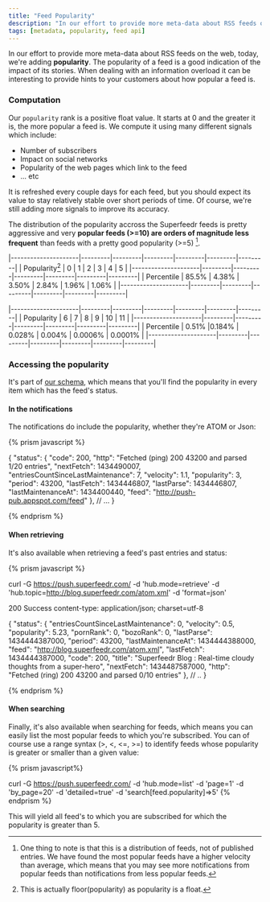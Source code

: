 ```yaml
---
title: "Feed Popularity"
description: "In our effort to provide more meta-data about RSS feeds on the web, today, we're adding popularity."
tags: [metadata, popularity, feed api]
---
```


In our effort to provide more meta-data about RSS feeds on the web, today, we're adding **popularity**.
The popularity of a feed is a good indication of the impact of its stories. When dealing with an information overload it can be interesting to provide hints to your customers about how popular a feed is.

### Computation

Our `popularity` rank is a positive float value. It starts at 0 and the greater it is, the more popular a feed is.
We compute it using many different signals which include:

* Number of subscribers
* Impact on social networks
* Popularity of the web pages which link to the feed
* ... etc

It is refreshed every couple days for each feed, but you should expect its value to stay relatively stable over short periods of time. Of course, we're still adding more signals to improve its accuracy.

The distribution of the popularity accross the Superfeedr feeds is pretty aggressive and very **popular feeds (>=10) are orders of magnitude less frequent** than feeds with a pretty good popularity (>=5) [^1].

|---------------------|---------|---------|---------|---------|---------|---------|
| Popularity[^2]      | 0       | 1       | 2       | 3       | 4       | 5       | 
|---------------------|---------|---------|---------|---------|---------|---------|
| Percentile          | 85.5%   | 4.38%   | 3.50%   | 2.84%   | 1.96%   | 1.06%   |
|---------------------|---------|---------|---------|---------|---------|---------|


|---------------------|---------|---------|---------|---------|---------|---------|
| Popularity          | 6       | 7       | 8       | 9       | 10      | 11      | 
|---------------------|---------|---------|---------|---------|---------|---------|
| Percentile          | 0.51%   |0.184%   | 0.028%  | 0.004%  | 0.0006% | 0.0001% |
|---------------------|---------|---------|---------|---------|---------|---------|



### Accessing the popularity

It's part of [our schema](http://documentation.superfeedr.com/schema.html#status), which means that you'll find the popularity in every item which has the feed's status.

#### In the notifications

The notifications do include the popularity, whether they're ATOM or Json:

{% prism javascript %}

{
  "status": {
    "code": 200,
    "http": "Fetched (ping) 200 43200 and parsed 1/20 entries",
    "nextFetch": 1434490007,
    "entriesCountSinceLastMaintenance": 7,
    "velocity": 1.1,
    "popularity": 3,
    "period": 43200,
    "lastFetch": 1434446807,
    "lastParse": 1434446807,
    "lastMaintenanceAt": 1434400440,
    "feed": "http://push-pub.appspot.com/feed"
  },
  // ...
}

{% endprism %}

#### When retrieving

It's also available when retrieving a feed's past entries and status:

{% prism javascript %}

curl -G https://push.superfeedr.com/
  -d 'hub.mode=retrieve' 
  -d 'hub.topic=http://blog.superfeedr.com/atom.xml' 
  -d 'format=json'

200 Success
content-type: application/json; charset=utf-8

{
  "status": {
    "entriesCountSinceLastMaintenance": 0,
    "velocity": 0.5,
    "popularity": 5.23,
    "pornRank": 0,
    "bozoRank": 0,
    "lastParse": 1434444387000,
    "period": 43200,
    "lastMaintenanceAt": 1434444388000,
    "feed": "http://blog.superfeedr.com/atom.xml",
    "lastFetch": 1434444387000,
    "code": 200,
    "title": "Superfeedr Blog : Real-time cloudy thoughts from a super-hero",
    "nextFetch": 1434487587000,
    "http": "Fetched (ring) 200 43200 and parsed 0/10 entries"
  },
  // ..
}


{% endprism %}

#### When searching

Finally, it's also available when searching for feeds, which means you can easily list the most popular feeds to which you're subscribed.
You can of course use a range syntax (>, <, <=, >=) to identify feeds whose popularity is greater or smaller than a given value:

{% prism javascript%}

curl -G https://push.superfeedr.com/ 
  -d 'hub.mode=list' 
  -d 'page=1' 
  -d 'by_page=20' 
  -d 'detailed=true' 
  -d 'search[feed.popularity]=>5'
{% endprism %}

This will yield all feed's to which you are subscribed for which the popularity is greater than 5.

[^1]: One thing to note is that this is a distribution of feeds, not of published entries. We have found the most popular feeds have a higher velocity than average, which means that you may see more notifications from popular feeds than notifications from less popular feeds.

[^2]: This is actually floor(popularity) as popularity is a float.
